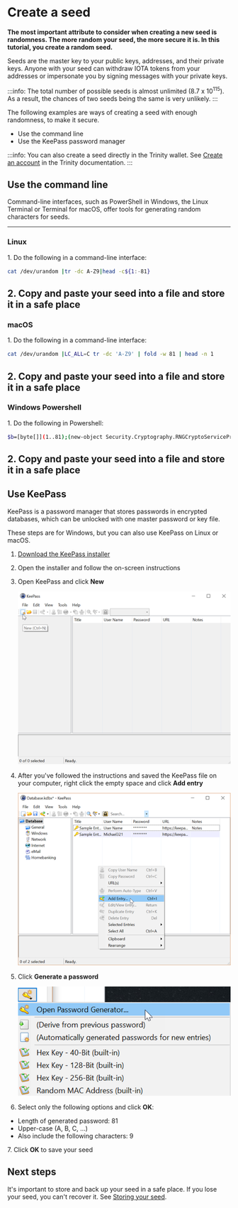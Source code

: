 # Create a seed

**The most important attribute to consider when creating a new seed is randomness. The more random your seed, the more secure it is. In this tutorial, you create a random seed.**

Seeds are the master key to your public keys, addresses, and their private keys. Anyone with your seed can withdraw IOTA tokens from your addresses or impersonate you by signing messages with your private keys. 

:::info:
The total number of possible seeds is almost unlimited (8.7 x 10<sup>115</sup>). As a result, the chances of two seeds being the same is very unlikely.
:::

The following examples are ways of creating a seed with enough randomness, to make it secure.

- Use the command line
- Use the KeePass password manager

:::info:
You can also create a seed directly in the Trinity wallet. See [Create an account](root://wallets/0.1/trinity/how-to-guides/create-an-account.md) in the Trinity documentation.
:::

## Use the command line

Command-line interfaces, such as PowerShell in Windows, the Linux Terminal or Terminal for macOS, offer tools for generating random characters for seeds.

--------------------
### Linux
1\. Do the following in a command-line interface:

```bash
cat /dev/urandom |tr -dc A-Z9|head -c${1:-81}
```

2\. Copy and paste your seed into a file and store it in a safe place
---
### macOS
1\. Do the following in a command-line interface:

```bash
cat /dev/urandom |LC_ALL=C tr -dc 'A-Z9' | fold -w 81 | head -n 1
```

2\. Copy and paste your seed into a file and store it in a safe place
---
### Windows Powershell
1\. Do the following in Powershell:

```bash
$b=[byte[]](1..81);(new-object Security.Cryptography.RNGCryptoServiceProvider).GetBytes($b);-join($b|%{[char[]] (65..90+57..57)[$_%27]})
```

2\. Copy and paste your seed into a file and store it in a safe place
--------------------

## Use KeePass

KeePass is a password manager that stores passwords in encrypted databases, which can be unlocked with one master password or key file.

These steps are for Windows, but you can also use KeePass on Linux or macOS.

1. [Download the KeePass installer](https://keepass.info/)

2. Open the installer and follow the on-screen instructions

3. Open KeePass and click **New**

    ![Creating a new KeePass database](../images/keypass-new.png)

4. After you've followed the instructions and saved the KeePass file on your computer, right click the empty space and click **Add entry**

    ![Adding a new KeePass entry](../images/keepass-add-entry.png)

5. Click **Generate a password**

    ![Selecting the KeePass password generator](../images/keypass-password-generator.png)

6. Select only the following options and click **OK**:

- Length of generated password: 81
- Upper-case (A, B, C, ...)
- Also include the following characters: 9
    
7\. Click **OK** to save your seed

## Next steps

It's important to store and back up your seed in a safe place. If you lose your seed, you can't recover it. See [Storing your seed](../clients/storing-a-seed.md).
